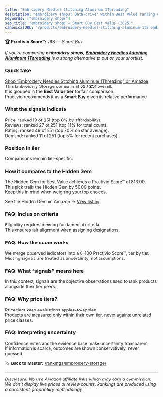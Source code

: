```yaml
---
title: "Embroidery Needles Stitching Aluminum 1Threading"
description: "embroidery shops: Data-driven within Best Value ranking using the Practivio Score™. Positioned by quality, value, demand, findability, momentum."
keywords: ["embroidery shops"]
seo_title: "embroidery shops — Smart Buy Best Value (2025)"
canonicalURL: "/products/embroidery-needles-stitching-aluminum-1threading-B08FG2SW2J/"
---
```


**🏆 Practivio Score™:** 763 — _Smart Buy_


*If you're comparing **embroidery shops**, **[Embroidery Needles Stitching Aluminum 1Threading](https://www.amazon.com/dp/B08FG2SW2J?tag=practivio-20)** is a strong alternative to put on your shortlist.*
### Quick take
[Shop “Embroidery Needles Stitching Aluminum 1Threading” on Amazon](https://www.amazon.com/dp/B08FG2SW2J?tag=practivio-20)
This Embroidery Storage comes in at **55 / 251** overall.  
It is grouped in the **Best Value tier** for fair comparison.  
Practivio recommends it as a **Smart Buy** given its relative performance.

### What the signals indicate
Price: ranked 13 of 251 (top 6% by affordability).  
Reviews: ranked 27 of 251 (top 11% for total count).  
Rating: ranked 49 of 251 (top 20% on star average).  
Demand: ranked 11 of 251 (top 5% for recent purchases).

### Position in tier
Comparisons remain tier-specific.

### How it compares to the Hidden Gem
The Hidden Gem for Best Value achieves a Practivio Score™ of 813.00.  
This pick trails the Hidden Gem by 50.00 points.  
Keep this in mind when weighing your top choices.  

See the Hidden Gem on Amazon → [View listing](https://www.amazon.com/dp/B0747JY5Q2?tag=practivio-20)

### FAQ: Inclusion criteria
Eligibility requires meeting fundamental criteria.  
This ensures fair alignment when assigning designations.

### FAQ: How the score works
We merge observed indicators into a 0–100 Practivio Score™, tier by tier.  
Missing signals are treated as uncertainty, not assumptions.

### FAQ: What “signals” means here
In this context, signals are the objective observations used to rank products alongside their tier peers.

### FAQ: Why price tiers?
Price tiers keep evaluations apples-to-apples.  
Products are measured only within their own tier, never against unrelated price classes.

### FAQ: Interpreting uncertainty
Confidence notes and the evidence base make uncertainty transparent.  
If information is scarce, outcomes are shown conservatively, never guessed.


🏷️ **Back to Master:** [/rankings/embroidery-storage/](/rankings/embroidery-storage/)

---
_Disclosure: We use Amazon affiliate links which may earn a commission. We don’t display live prices or review counts. Rankings are produced using a consistent, proprietary methodology._
